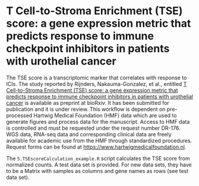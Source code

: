# T Cell-to-Stroma Enrichment (TSE) score: a gene expression metric that predicts response to immune checkpoint inhibitors in patients with urothelial cancer

The TSE score is a transcriptomic marker that correlates with response to ICIs. The study reported by Rijnders, Nakauma-Gonzalez, et al., entitled [T Cell-to-Stroma Enrichment (TSE) score: a gene expression metric that predicts response to immune checkpoint inhibitors in patients with urothelial cancer]((https://doi.org/10.1101/2022.05.30.493997)) is available as preprint at bioRxiv. It has been submitted for publication and it is under review.  This workflow is dependent on pre-processed Hartwig Medical Foundation (HMF) data which are used to generate figures and process data for the manuscript. Access to HMF data is controlled and must be requested under the request number DR-176. WGS data, RNA-seq data and corresponding clinical data are freely available for academic use from the HMF through standardized procedures. Request forms can be found at https://www.hartwigmedicalfoundation.nl.

The `5.TSEscoreCalculation_example.R` script calculates the TSE score from normalized counts. A test data set is provided. For new data sets, they have to be a Matrix with samples as columns and gene names as rows (see test data set).


